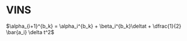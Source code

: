 # VINS


$\alpha_{i+1}^{b_k} = \alpha_i^{b_k} + \beta_i^{b_k}\deltat + \dfrac{1}{2} \bar{a_i} \delta t^2$
